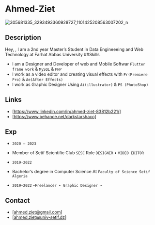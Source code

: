 # Ahmed-Ziet
![305681335_3293493360928727_1101425208563007202_n](https://github.com/zietahmed19/AhmedZiet/assets/81768958/e9a726ba-d5e8-48f4-aed4-6e952d80aabf)

## Description
Hey, , I am a 2nd year Master’s Student in Data Engineeeing and Web Technology at Farhat Abbas University
##Skills
* I am a Designer and Developer of web and Mobile Softwar `Flutter frame work` & `MySQL` & `PHP`
* I work as a video editor and creating visual effects with `Pr(Premiere Pro)` & `Ae(After Effects)`
* I work as Graphic Designer Using `Ai(illustrator)` & `PS (PhotoShop)`
## Links
* [https://www.linkedin.com/in/ahmed-ziet-83812b221/]
* [https://www.behance.net/darkstarshaco]
## Exp
* `2020 – 2023`
 - Member of Setif Scientific Club `SESC` Role `DESIGNER` • `VIDEO EDITOR`
* `2019-2022`
 - Bachelor’s degree in Computer Science At `Faculty of Science Setif Algeria`
* `2019–2022`
  -`Freelancer • Graphic Designer •`
## Contact
* [ahmed.ziet@gmail.com]
* [ahmed.ziet@univ-setif.dz]
